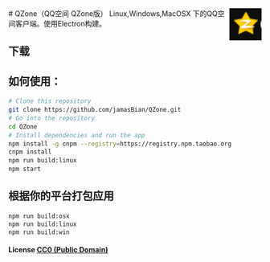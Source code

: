 <img src="assets/icon.png" alt="logo" height="64" align="right" />
# QZone（QQ空间 QZone版）
Linux,Windows,MacOSX 下的QQ空间客户端。使用Electron构建。

## 下载


## 如何使用：

```bash
# Clone this repository
git clone https://github.com/jamasBian/QZone.git
# Go into the repository
cd QZone
# Install dependencies and run the app
npm install -g cnpm --registry=https://registry.npm.taobao.org
cnpm install
npm run build:linux
npm start
```

## 根据你的平台打包应用

``` shell
npm run build:osx
npm run build:linux
npm run build:win
```

#### License [CC0 (Public Domain)](LICENSE.md)
